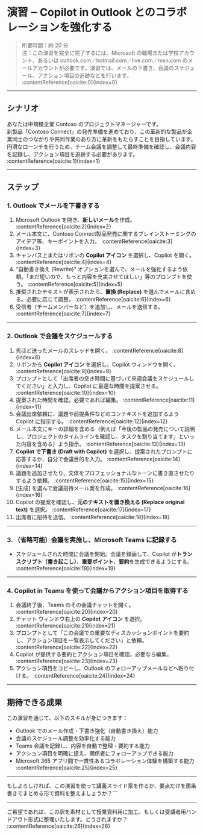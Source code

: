 # 演習 ‒ Copilot in Outlook とのコラボレーションを強化する

> 所要時間：約 20 分  
> 注：この演習を完全に完了するには、Microsoft の職場または学校アカウント、あるいは outlook.com／hotmail.com／live.com／msn.com のメールアカウントが必要です。演習では、メールの下書き、会議のスケジュール、アクション項目の追跡などを行います。 :contentReference[oaicite:0]{index=0}

---

## シナリオ

あなたは中規模企業 Contoso のプロジェクトマネージャーです。  
新製品「Contoso Connect」の発売準備を進めており、この革新的な製品が企業同士のつながりや共同作業のあり方に革新をもたらすことを目指しています。  
円滑なローンチを行うため、チーム会議を調整して最終準備を確認し、会議内容を記録し、アクション項目を追跡する必要があります。 :contentReference[oaicite:1]{index=1}

---

## ステップ

### 1. Outlook でメールを下書きする

1. Microsoft Outlook を開き、**新しいメール**を作成。 :contentReference[oaicite:2]{index=2}  
2. メール本文に、Contoso Connect製品発売に関するブレインストーミングのアイデア等、キーポイントを入力。 :contentReference[oaicite:3]{index=3}  
3. キャンバス上またはリボンの **Copilot アイコン** を選択し、Copilot を開く。 :contentReference[oaicite:4]{index=4}  
4. “自動書き換え (Rewrite)” オプションを選んで、メールを強化するよう依頼。「まだ短いので、もっと内容を充実させてほしい」等のプロンプトを使う。 :contentReference[oaicite:5]{index=5}  
5. 推奨されたテキストが表示されたら、**置換 (Replace)** を選んでメールに含める。必要に応じて調整。 :contentReference[oaicite:6]{index=6}  
6. 受信者（チームメンバーなど）を追加し、メールを送信する。 :contentReference[oaicite:7]{index=7}

---

### 2. Outlook で会議をスケジュールする

1. 先ほど送ったメールのスレッドを開く。 :contentReference[oaicite:8]{index=8}  
2. リボンから **Copilot アイコン** を選択し、Copilot ウィンドウを開く。 :contentReference[oaicite:9]{index=9}  
3. プロンプトとして「出席者の空き時間に基づいて来週会議をスケジュールしてください」と入力し、Copilot に最適な時間を提案させる。 :contentReference[oaicite:10]{index=10}  
4. 提案された時間を確認。必要であれば編集。 :contentReference[oaicite:11]{index=11}  
5. 会議出席依頼に、議題や前提条件などのコンテキストを追加するよう Copilot に指示する。 :contentReference[oaicite:12]{index=12}  
6. メール本文にキーの詳細を含める（例えば「今後の製品の発売について説明し、プロジェクトのタイムラインを確認し、タスクを割り当てます」といった内容を含める）よう指示。 :contentReference[oaicite:13]{index=13}  
7. **Copilot で下書き (Draft with Copilot)** を選択し、提案されたプロンプトに応答するか、自分で会議目的を入力。 :contentReference[oaicite:14]{index=14}  
8. 議題を追加させたり、文体をプロフェッショナルなトーンに書き直させたりするよう依頼。 :contentReference[oaicite:15]{index=15}  
9. [生成] を選んで会議招待メール案を作成。 :contentReference[oaicite:16]{index=16}  
10. Copilot の提案を確認し、**元のテキストを置き換える (Replace original text)** を選択。 :contentReference[oaicite:17]{index=17}  
11. 出席者に招待を送信。 :contentReference[oaicite:18]{index=18}

---

### 3. （省略可能）会議を実施し、Microsoft Teams に記録する

- スケジュールされた時間に会議を開始。会議を録画して、Copilot が**トランスクリプト（書き起こし）**、**重要ポイント**、**要約**を生成できるようにする。 :contentReference[oaicite:19]{index=19}

---

### 4. Copilot in Teams を使って会議からアクション項目を取得する

1. 会議終了後、Teams のその会議チャットを開く。 :contentReference[oaicite:20]{index=20}  
2. チャット ウィンドウ右上の **Copilot アイコン** を選択。 :contentReference[oaicite:21]{index=21}  
3. プロンプトとして「この会議での重要なディスカッションポイントを要約し、アクション項目を一覧表示してください」と依頼。 :contentReference[oaicite:22]{index=22}  
4. Copilot が提供する要約とアクション項目を確認。必要なら編集。 :contentReference[oaicite:23]{index=23}  
5. アクション項目をコピーし、Outlook のフォローアップメールなどへ貼り付ける。 :contentReference[oaicite:24]{index=24}

---

## 期待できる成果

この演習を通じて、以下のスキルが身につきます：

- Outlook でのメール作成・下書き強化（自動書き換え）能力  
- 会議のスケジュール調整を効率化する能力  
- Teams 会議を記録し、内容を自動で整理・要約する能力  
- アクション項目を明確に捉え、関係者にフォローアップできる能力  
- Microsoft 365 アプリ間で一貫性あるコラボレーション体験を構築する能力 :contentReference[oaicite:25]{index=25}

---

もしよろしければ、この演習を使って講義スライド案を作るか、要点だけを箇条書きでまとめる形で資料を整えましょうか？```

---

ご希望であれば、この訳を素材として授業資料用に加工、もしくは受講者用ハンドアウト形式に整理いたします。どうされますか？
::contentReference[oaicite:26]{index=26}
